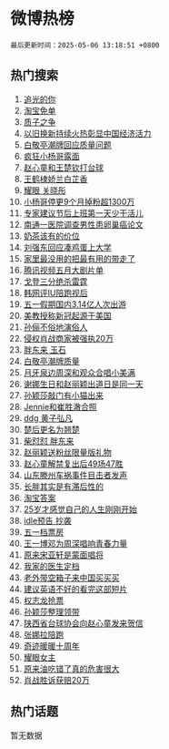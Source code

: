 # 微博热榜

`最后更新时间：2025-05-06 13:18:51 +0800`

## 热门搜索

1. [追光的你](https://m.weibo.cn/search?containerid=100103type%3D1%26t%3D10%26q%3D%23%E8%BF%BD%E5%85%89%E7%9A%84%E4%BD%A0%23&stream_entry_id=51&isnewpage=1&extparam=seat%3D1%26filter_type%3Drealtimehot%26stream_entry_id%3D51%26c_type%3D51%26dgr%3D0%26cate%3D10103%26q%3D%2523%25E8%25BF%25BD%25E5%2585%2589%25E7%259A%2584%25E4%25BD%25A0%2523%26pos%3D0%26display_time%3D1746508730%26pre_seqid%3D17465087305670184691866)
1. [淘宝免单](https://m.weibo.cn/search?containerid=100103type%3D1%26t%3D10%26q%3D%E6%B7%98%E5%AE%9D%E5%85%8D%E5%8D%95&stream_entry_id=31&isnewpage=1&extparam=seat%3D1%26filter_type%3Drealtimehot%26c_type%3D31%26lcate%3D5001%26realpos%3D1%26stream_entry_id%3D31%26q%3D%25E6%25B7%2598%25E5%25AE%259D%25E5%2585%258D%25E5%258D%2595%26dgr%3D0%26cate%3D5001%26flag%3D16%26band_rank%3D1%26pos%3D0%26display_time%3D1746508730%26pre_seqid%3D17465087305670184691866)
1. [质子之争](https://m.weibo.cn/search?containerid=100103type%3D1%26t%3D10%26q%3D%E8%B4%A8%E5%AD%90%E4%B9%8B%E4%BA%89&stream_entry_id=31&isnewpage=1&extparam=seat%3D1%26filter_type%3Drealtimehot%26c_type%3D31%26lcate%3D5001%26realpos%3D2%26stream_entry_id%3D31%26q%3D%25E8%25B4%25A8%25E5%25AD%2590%25E4%25B9%258B%25E4%25BA%2589%26dgr%3D0%26cate%3D5001%26flag%3D2%26band_rank%3D2%26pos%3D1%26display_time%3D1746508730%26pre_seqid%3D17465087305670184691866)
1. [以旧换新持续火热彰显中国经济活力](https://m.weibo.cn/search?containerid=100103type%3D1%26t%3D10%26q%3D%23%E4%BB%A5%E6%97%A7%E6%8D%A2%E6%96%B0%E6%8C%81%E7%BB%AD%E7%81%AB%E7%83%AD%E5%BD%B0%E6%98%BE%E4%B8%AD%E5%9B%BD%E7%BB%8F%E6%B5%8E%E6%B4%BB%E5%8A%9B%23&stream_entry_id=31&isnewpage=1&extparam=seat%3D1%26filter_type%3Drealtimehot%26c_type%3D31%26lcate%3D5001%26realpos%3D3%26stream_entry_id%3D31%26q%3D%2523%25E4%25BB%25A5%25E6%2597%25A7%25E6%258D%25A2%25E6%2596%25B0%25E6%258C%2581%25E7%25BB%25AD%25E7%2581%25AB%25E7%2583%25AD%25E5%25BD%25B0%25E6%2598%25BE%25E4%25B8%25AD%25E5%259B%25BD%25E7%25BB%258F%25E6%25B5%258E%25E6%25B4%25BB%25E5%258A%259B%2523%26dgr%3D0%26cate%3D5001%26flag%3D1%26band_rank%3D3%26pos%3D2%26display_time%3D1746508730%26pre_seqid%3D17465087305670184691866)
1. [白敬亭潮牌回应质量问题](https://m.weibo.cn/search?containerid=100103type%3D1%26t%3D10%26q%3D%23%E7%99%BD%E6%95%AC%E4%BA%AD%E6%BD%AE%E7%89%8C%E5%9B%9E%E5%BA%94%E8%B4%A8%E9%87%8F%E9%97%AE%E9%A2%98%23&stream_entry_id=31&isnewpage=1&extparam=seat%3D1%26filter_type%3Drealtimehot%26c_type%3D31%26lcate%3D5001%26realpos%3D4%26stream_entry_id%3D31%26q%3D%2523%25E7%2599%25BD%25E6%2595%25AC%25E4%25BA%25AD%25E6%25BD%25AE%25E7%2589%258C%25E5%259B%259E%25E5%25BA%2594%25E8%25B4%25A8%25E9%2587%258F%25E9%2597%25AE%25E9%25A2%2598%2523%26dgr%3D0%26cate%3D5001%26flag%3D1%26band_rank%3D4%26pos%3D3%26display_time%3D1746508730%26pre_seqid%3D17465087305670184691866)
1. [疯狂小杨哥露面](https://m.weibo.cn/search?containerid=100103type%3D1%26t%3D10%26q%3D%23%E7%96%AF%E7%8B%82%E5%B0%8F%E6%9D%A8%E5%93%A5%E9%9C%B2%E9%9D%A2%23&stream_entry_id=31&isnewpage=1&extparam=seat%3D1%26filter_type%3Drealtimehot%26c_type%3D31%26lcate%3D5001%26realpos%3D5%26stream_entry_id%3D31%26q%3D%2523%25E7%2596%25AF%25E7%258B%2582%25E5%25B0%258F%25E6%259D%25A8%25E5%2593%25A5%25E9%259C%25B2%25E9%259D%25A2%2523%26dgr%3D0%26cate%3D5001%26flag%3D2%26band_rank%3D5%26pos%3D4%26display_time%3D1746508730%26pre_seqid%3D17465087305670184691866)
1. [赵心童和王楚钦打台球](https://m.weibo.cn/search?containerid=100103type%3D1%26t%3D10%26q%3D%23%E8%B5%B5%E5%BF%83%E7%AB%A5%E5%92%8C%E7%8E%8B%E6%A5%9A%E9%92%A6%E6%89%93%E5%8F%B0%E7%90%83%23&stream_entry_id=31&isnewpage=1&extparam=seat%3D1%26filter_type%3Drealtimehot%26c_type%3D31%26lcate%3D5001%26realpos%3D6%26stream_entry_id%3D31%26q%3D%2523%25E8%25B5%25B5%25E5%25BF%2583%25E7%25AB%25A5%25E5%2592%258C%25E7%258E%258B%25E6%25A5%259A%25E9%2592%25A6%25E6%2589%2593%25E5%258F%25B0%25E7%2590%2583%2523%26dgr%3D0%26cate%3D5001%26flag%3D1%26band_rank%3D6%26pos%3D5%26display_time%3D1746508730%26pre_seqid%3D17465087305670184691866)
1. [王鹤棣娇兰白芷香](https://m.weibo.cn/search?containerid=100103type%3D1%26t%3D10%26q%3D%23%E7%8E%8B%E9%B9%A4%E6%A3%A3%E5%A8%87%E5%85%B0%E7%99%BD%E8%8A%B7%E9%A6%99%23&stream_entry_id=31&isnewpage=1&extparam=seat%3D1%26filter_type%3Drealtimehot%26c_type%3D31%26band_rank%3D7%26cate%3D5001%26topic_ad%3D1%26stream_entry_id%3D31%26q%3D%2523%25E7%258E%258B%25E9%25B9%25A4%25E6%25A3%25A3%25E5%25A8%2587%25E5%2585%25B0%25E7%2599%25BD%25E8%258A%25B7%25E9%25A6%2599%2523%26dgr%3D0%26is_ad_pos%3D1%26adid%3D284960%26lcate%3D5001%26pos%3D6%26display_time%3D1746508730%26pre_seqid%3D17465087305670184691866)
1. [耀眼 关晓彤](https://m.weibo.cn/search?containerid=100103type%3D1%26t%3D10%26q%3D%E8%80%80%E7%9C%BC+%E5%85%B3%E6%99%93%E5%BD%A4&stream_entry_id=31&isnewpage=1&extparam=seat%3D1%26filter_type%3Drealtimehot%26c_type%3D31%26lcate%3D5001%26realpos%3D7%26stream_entry_id%3D31%26q%3D%25E8%2580%2580%25E7%259C%25BC%2520%25E5%2585%25B3%25E6%2599%2593%25E5%25BD%25A4%26dgr%3D0%26cate%3D5001%26flag%3D1%26band_rank%3D7%26pos%3D7%26display_time%3D1746508730%26pre_seqid%3D17465087305670184691866)
1. [小杨哥停更9个月掉粉超1300万](https://m.weibo.cn/search?containerid=100103type%3D1%26t%3D10%26q%3D%23%E5%B0%8F%E6%9D%A8%E5%93%A5%E5%81%9C%E6%9B%B49%E4%B8%AA%E6%9C%88%E6%8E%89%E7%B2%89%E8%B6%851300%E4%B8%87%23&stream_entry_id=31&isnewpage=1&extparam=seat%3D1%26filter_type%3Drealtimehot%26c_type%3D31%26lcate%3D5001%26realpos%3D8%26stream_entry_id%3D31%26q%3D%2523%25E5%25B0%258F%25E6%259D%25A8%25E5%2593%25A5%25E5%2581%259C%25E6%259B%25B49%25E4%25B8%25AA%25E6%259C%2588%25E6%258E%2589%25E7%25B2%2589%25E8%25B6%25851300%25E4%25B8%2587%2523%26dgr%3D0%26cate%3D5001%26flag%3D1%26band_rank%3D8%26pos%3D8%26display_time%3D1746508730%26pre_seqid%3D17465087305670184691866)
1. [专家建议节后上班第一天少干活儿](https://m.weibo.cn/search?containerid=100103type%3D1%26t%3D10%26q%3D%23%E4%B8%93%E5%AE%B6%E5%BB%BA%E8%AE%AE%E8%8A%82%E5%90%8E%E4%B8%8A%E7%8F%AD%E7%AC%AC%E4%B8%80%E5%A4%A9%E5%B0%91%E5%B9%B2%E6%B4%BB%E5%84%BF%23&stream_entry_id=31&isnewpage=1&extparam=seat%3D1%26filter_type%3Drealtimehot%26c_type%3D31%26lcate%3D5001%26realpos%3D9%26stream_entry_id%3D31%26q%3D%2523%25E4%25B8%2593%25E5%25AE%25B6%25E5%25BB%25BA%25E8%25AE%25AE%25E8%258A%2582%25E5%2590%258E%25E4%25B8%258A%25E7%258F%25AD%25E7%25AC%25AC%25E4%25B8%2580%25E5%25A4%25A9%25E5%25B0%2591%25E5%25B9%25B2%25E6%25B4%25BB%25E5%2584%25BF%2523%26dgr%3D0%26cate%3D5001%26flag%3D0%26band_rank%3D9%26pos%3D9%26display_time%3D1746508730%26pre_seqid%3D17465087305670184691866)
1. [南通一医院调查男性患卵巢癌论文](https://m.weibo.cn/search?containerid=100103type%3D1%26t%3D10%26q%3D%23%E5%8D%97%E9%80%9A%E4%B8%80%E5%8C%BB%E9%99%A2%E8%B0%83%E6%9F%A5%E7%94%B7%E6%80%A7%E6%82%A3%E5%8D%B5%E5%B7%A2%E7%99%8C%E8%AE%BA%E6%96%87%23&stream_entry_id=31&isnewpage=1&extparam=seat%3D1%26filter_type%3Drealtimehot%26c_type%3D31%26lcate%3D5001%26realpos%3D10%26stream_entry_id%3D31%26q%3D%2523%25E5%258D%2597%25E9%2580%259A%25E4%25B8%2580%25E5%258C%25BB%25E9%2599%25A2%25E8%25B0%2583%25E6%259F%25A5%25E7%2594%25B7%25E6%2580%25A7%25E6%2582%25A3%25E5%258D%25B5%25E5%25B7%25A2%25E7%2599%258C%25E8%25AE%25BA%25E6%2596%2587%2523%26dgr%3D0%26cate%3D5001%26flag%3D1%26band_rank%3D10%26pos%3D10%26display_time%3D1746508730%26pre_seqid%3D17465087305670184691866)
1. [奶茶该有的价位](https://m.weibo.cn/search?containerid=100103type%3D1%26t%3D10%26q%3D%E5%A5%B6%E8%8C%B6%E8%AF%A5%E6%9C%89%E7%9A%84%E4%BB%B7%E4%BD%8D&stream_entry_id=31&isnewpage=1&extparam=seat%3D1%26filter_type%3Drealtimehot%26c_type%3D31%26lcate%3D5001%26realpos%3D11%26stream_entry_id%3D31%26q%3D%25E5%25A5%25B6%25E8%258C%25B6%25E8%25AF%25A5%25E6%259C%2589%25E7%259A%2584%25E4%25BB%25B7%25E4%25BD%258D%26dgr%3D0%26cate%3D5001%26flag%3D1%26band_rank%3D11%26pos%3D11%26display_time%3D1746508730%26pre_seqid%3D17465087305670184691866)
1. [刘强东回应凑鸡蛋上大学](https://m.weibo.cn/search?containerid=100103type%3D1%26t%3D10%26q%3D%23%E5%88%98%E5%BC%BA%E4%B8%9C%E5%9B%9E%E5%BA%94%E5%87%91%E9%B8%A1%E8%9B%8B%E4%B8%8A%E5%A4%A7%E5%AD%A6%23&stream_entry_id=31&isnewpage=1&extparam=seat%3D1%26filter_type%3Drealtimehot%26c_type%3D31%26lcate%3D5001%26realpos%3D12%26stream_entry_id%3D31%26q%3D%2523%25E5%2588%2598%25E5%25BC%25BA%25E4%25B8%259C%25E5%259B%259E%25E5%25BA%2594%25E5%2587%2591%25E9%25B8%25A1%25E8%259B%258B%25E4%25B8%258A%25E5%25A4%25A7%25E5%25AD%25A6%2523%26dgr%3D0%26cate%3D5001%26flag%3D1%26band_rank%3D12%26pos%3D12%26display_time%3D1746508730%26pre_seqid%3D17465087305670184691866)
1. [家里最没用的把最有用的带走了](https://m.weibo.cn/search?containerid=100103type%3D1%26t%3D10%26q%3D%E5%AE%B6%E9%87%8C%E6%9C%80%E6%B2%A1%E7%94%A8%E7%9A%84%E6%8A%8A%E6%9C%80%E6%9C%89%E7%94%A8%E7%9A%84%E5%B8%A6%E8%B5%B0%E4%BA%86&stream_entry_id=31&isnewpage=1&extparam=seat%3D1%26filter_type%3Drealtimehot%26c_type%3D31%26lcate%3D5001%26realpos%3D13%26stream_entry_id%3D31%26q%3D%25E5%25AE%25B6%25E9%2587%258C%25E6%259C%2580%25E6%25B2%25A1%25E7%2594%25A8%25E7%259A%2584%25E6%258A%258A%25E6%259C%2580%25E6%259C%2589%25E7%2594%25A8%25E7%259A%2584%25E5%25B8%25A6%25E8%25B5%25B0%25E4%25BA%2586%26dgr%3D0%26cate%3D5001%26flag%3D1%26band_rank%3D13%26pos%3D13%26display_time%3D1746508730%26pre_seqid%3D17465087305670184691866)
1. [腾讯视频五月大剧片单](https://m.weibo.cn/search?containerid=100103type%3D1%26t%3D10%26q%3D%23%E8%85%BE%E8%AE%AF%E8%A7%86%E9%A2%91%E4%BA%94%E6%9C%88%E5%A4%A7%E5%89%A7%E7%89%87%E5%8D%95%23&stream_entry_id=31&isnewpage=1&extparam=seat%3D1%26filter_type%3Drealtimehot%26c_type%3D31%26lcate%3D5001%26realpos%3D14%26stream_entry_id%3D31%26q%3D%2523%25E8%2585%25BE%25E8%25AE%25AF%25E8%25A7%2586%25E9%25A2%2591%25E4%25BA%2594%25E6%259C%2588%25E5%25A4%25A7%25E5%2589%25A7%25E7%2589%2587%25E5%258D%2595%2523%26dgr%3D0%26cate%3D5001%26flag%3D0%26band_rank%3D14%26pos%3D14%26display_time%3D1746508730%26pre_seqid%3D17465087305670184691866)
1. [戈登三分绝杀雷霆](https://m.weibo.cn/search?containerid=100103type%3D1%26t%3D10%26q%3D%23%E6%88%88%E7%99%BB%E4%B8%89%E5%88%86%E7%BB%9D%E6%9D%80%E9%9B%B7%E9%9C%86%23&stream_entry_id=31&isnewpage=1&extparam=seat%3D1%26filter_type%3Drealtimehot%26c_type%3D31%26lcate%3D5001%26realpos%3D15%26stream_entry_id%3D31%26q%3D%2523%25E6%2588%2588%25E7%2599%25BB%25E4%25B8%2589%25E5%2588%2586%25E7%25BB%259D%25E6%259D%2580%25E9%259B%25B7%25E9%259C%2586%2523%26dgr%3D0%26cate%3D5001%26flag%3D1%26band_rank%3D15%26pos%3D15%26display_time%3D1746508730%26pre_seqid%3D17465087305670184691866)
1. [韩网评IU陪跑视后](https://m.weibo.cn/search?containerid=100103type%3D1%26t%3D10%26q%3D%23%E9%9F%A9%E7%BD%91%E8%AF%84IU%E9%99%AA%E8%B7%91%E8%A7%86%E5%90%8E%23&stream_entry_id=31&isnewpage=1&extparam=seat%3D1%26filter_type%3Drealtimehot%26c_type%3D31%26lcate%3D5001%26realpos%3D16%26stream_entry_id%3D31%26q%3D%2523%25E9%259F%25A9%25E7%25BD%2591%25E8%25AF%2584IU%25E9%2599%25AA%25E8%25B7%2591%25E8%25A7%2586%25E5%2590%258E%2523%26dgr%3D0%26cate%3D5001%26flag%3D1%26band_rank%3D16%26pos%3D16%26display_time%3D1746508730%26pre_seqid%3D17465087305670184691866)
1. [五一假期国内3.14亿人次出游](https://m.weibo.cn/search?containerid=100103type%3D1%26t%3D10%26q%3D%23%E4%BA%94%E4%B8%80%E5%81%87%E6%9C%9F%E5%9B%BD%E5%86%853.14%E4%BA%BF%E4%BA%BA%E6%AC%A1%E5%87%BA%E6%B8%B8%23&stream_entry_id=31&isnewpage=1&extparam=seat%3D1%26filter_type%3Drealtimehot%26c_type%3D31%26lcate%3D5001%26realpos%3D17%26stream_entry_id%3D31%26q%3D%2523%25E4%25BA%2594%25E4%25B8%2580%25E5%2581%2587%25E6%259C%259F%25E5%259B%25BD%25E5%2586%25853.14%25E4%25BA%25BF%25E4%25BA%25BA%25E6%25AC%25A1%25E5%2587%25BA%25E6%25B8%25B8%2523%26dgr%3D0%26cate%3D5001%26flag%3D0%26band_rank%3D17%26pos%3D17%26display_time%3D1746508730%26pre_seqid%3D17465087305670184691866)
1. [美教授称新冠起源于美国](https://m.weibo.cn/search?containerid=100103type%3D1%26t%3D10%26q%3D%E7%BE%8E%E6%95%99%E6%8E%88%E7%A7%B0%E6%96%B0%E5%86%A0%E8%B5%B7%E6%BA%90%E4%BA%8E%E7%BE%8E%E5%9B%BD&stream_entry_id=31&isnewpage=1&extparam=seat%3D1%26filter_type%3Drealtimehot%26c_type%3D31%26lcate%3D5001%26realpos%3D18%26stream_entry_id%3D31%26q%3D%25E7%25BE%258E%25E6%2595%2599%25E6%258E%2588%25E7%25A7%25B0%25E6%2596%25B0%25E5%2586%25A0%25E8%25B5%25B7%25E6%25BA%2590%25E4%25BA%258E%25E7%25BE%258E%25E5%259B%25BD%26dgr%3D0%26cate%3D5001%26flag%3D1%26band_rank%3D18%26pos%3D18%26display_time%3D1746508730%26pre_seqid%3D17465087305670184691866)
1. [孙俪不俗地演俗人](https://m.weibo.cn/search?containerid=100103type%3D1%26t%3D10%26q%3D%E5%AD%99%E4%BF%AA%E4%B8%8D%E4%BF%97%E5%9C%B0%E6%BC%94%E4%BF%97%E4%BA%BA&stream_entry_id=31&isnewpage=1&extparam=seat%3D1%26filter_type%3Drealtimehot%26c_type%3D31%26lcate%3D5001%26realpos%3D19%26stream_entry_id%3D31%26q%3D%25E5%25AD%2599%25E4%25BF%25AA%25E4%25B8%258D%25E4%25BF%2597%25E5%259C%25B0%25E6%25BC%2594%25E4%25BF%2597%25E4%25BA%25BA%26dgr%3D0%26cate%3D5001%26flag%3D1%26band_rank%3D19%26pos%3D19%26display_time%3D1746508730%26pre_seqid%3D17465087305670184691866)
1. [侵权肖战商家被强执20万](https://m.weibo.cn/search?containerid=100103type%3D1%26t%3D10%26q%3D%23%E4%BE%B5%E6%9D%83%E8%82%96%E6%88%98%E5%95%86%E5%AE%B6%E8%A2%AB%E5%BC%BA%E6%89%A720%E4%B8%87%23&stream_entry_id=31&isnewpage=1&extparam=seat%3D1%26filter_type%3Drealtimehot%26c_type%3D31%26lcate%3D5001%26realpos%3D20%26stream_entry_id%3D31%26q%3D%2523%25E4%25BE%25B5%25E6%259D%2583%25E8%2582%2596%25E6%2588%2598%25E5%2595%2586%25E5%25AE%25B6%25E8%25A2%25AB%25E5%25BC%25BA%25E6%2589%25A720%25E4%25B8%2587%2523%26dgr%3D0%26cate%3D5001%26flag%3D1%26band_rank%3D20%26pos%3D20%26display_time%3D1746508730%26pre_seqid%3D17465087305670184691866)
1. [胖东来 玉石](https://m.weibo.cn/search?containerid=100103type%3D1%26t%3D10%26q%3D%E8%83%96%E4%B8%9C%E6%9D%A5+%E7%8E%89%E7%9F%B3&stream_entry_id=31&isnewpage=1&extparam=seat%3D1%26filter_type%3Drealtimehot%26c_type%3D31%26lcate%3D5001%26realpos%3D21%26stream_entry_id%3D31%26q%3D%25E8%2583%2596%25E4%25B8%259C%25E6%259D%25A5%2520%25E7%258E%2589%25E7%259F%25B3%26dgr%3D0%26cate%3D5001%26flag%3D0%26band_rank%3D21%26pos%3D21%26display_time%3D1746508730%26pre_seqid%3D17465087305670184691866)
1. [白敬亭潮牌质量](https://m.weibo.cn/search?containerid=100103type%3D1%26t%3D10%26q%3D%23%E7%99%BD%E6%95%AC%E4%BA%AD%E6%BD%AE%E7%89%8C%E8%B4%A8%E9%87%8F%23&stream_entry_id=31&isnewpage=1&extparam=seat%3D1%26filter_type%3Drealtimehot%26c_type%3D31%26lcate%3D5001%26realpos%3D22%26stream_entry_id%3D31%26q%3D%2523%25E7%2599%25BD%25E6%2595%25AC%25E4%25BA%25AD%25E6%25BD%25AE%25E7%2589%258C%25E8%25B4%25A8%25E9%2587%258F%2523%26dgr%3D0%26cate%3D5001%26flag%3D0%26band_rank%3D22%26pos%3D22%26display_time%3D1746508730%26pre_seqid%3D17465087305670184691866)
1. [月牙泉边周深和观众合唱小美满](https://m.weibo.cn/search?containerid=100103type%3D1%26t%3D10%26q%3D%23%E6%9C%88%E7%89%99%E6%B3%89%E8%BE%B9%E5%91%A8%E6%B7%B1%E5%92%8C%E8%A7%82%E4%BC%97%E5%90%88%E5%94%B1%E5%B0%8F%E7%BE%8E%E6%BB%A1%23&stream_entry_id=31&isnewpage=1&extparam=seat%3D1%26filter_type%3Drealtimehot%26c_type%3D31%26lcate%3D5001%26realpos%3D23%26stream_entry_id%3D31%26q%3D%2523%25E6%259C%2588%25E7%2589%2599%25E6%25B3%2589%25E8%25BE%25B9%25E5%2591%25A8%25E6%25B7%25B1%25E5%2592%258C%25E8%25A7%2582%25E4%25BC%2597%25E5%2590%2588%25E5%2594%25B1%25E5%25B0%258F%25E7%25BE%258E%25E6%25BB%25A1%2523%26dgr%3D0%26cate%3D5001%26flag%3D0%26band_rank%3D23%26pos%3D23%26display_time%3D1746508730%26pre_seqid%3D17465087305670184691866)
1. [谢娜生日和赵丽颖出道日是同一天](https://m.weibo.cn/search?containerid=100103type%3D1%26t%3D10%26q%3D%23%E8%B0%A2%E5%A8%9C%E7%94%9F%E6%97%A5%E5%92%8C%E8%B5%B5%E4%B8%BD%E9%A2%96%E5%87%BA%E9%81%93%E6%97%A5%E6%98%AF%E5%90%8C%E4%B8%80%E5%A4%A9%23&stream_entry_id=31&isnewpage=1&extparam=seat%3D1%26filter_type%3Drealtimehot%26c_type%3D31%26lcate%3D5001%26realpos%3D24%26stream_entry_id%3D31%26q%3D%2523%25E8%25B0%25A2%25E5%25A8%259C%25E7%2594%259F%25E6%2597%25A5%25E5%2592%258C%25E8%25B5%25B5%25E4%25B8%25BD%25E9%25A2%2596%25E5%2587%25BA%25E9%2581%2593%25E6%2597%25A5%25E6%2598%25AF%25E5%2590%258C%25E4%25B8%2580%25E5%25A4%25A9%2523%26dgr%3D0%26cate%3D5001%26flag%3D1%26band_rank%3D24%26pos%3D24%26display_time%3D1746508730%26pre_seqid%3D17465087305670184691866)
1. [孙颖莎敲门有小猫出来](https://m.weibo.cn/search?containerid=100103type%3D1%26t%3D10%26q%3D%23%E5%AD%99%E9%A2%96%E8%8E%8E%E6%95%B2%E9%97%A8%E6%9C%89%E5%B0%8F%E7%8C%AB%E5%87%BA%E6%9D%A5%23&stream_entry_id=31&isnewpage=1&extparam=seat%3D1%26filter_type%3Drealtimehot%26c_type%3D31%26lcate%3D5001%26realpos%3D25%26stream_entry_id%3D31%26q%3D%2523%25E5%25AD%2599%25E9%25A2%2596%25E8%258E%258E%25E6%2595%25B2%25E9%2597%25A8%25E6%259C%2589%25E5%25B0%258F%25E7%258C%25AB%25E5%2587%25BA%25E6%259D%25A5%2523%26dgr%3D0%26cate%3D5001%26flag%3D1%26band_rank%3D25%26pos%3D25%26display_time%3D1746508730%26pre_seqid%3D17465087305670184691866)
1. [Jennie和崔胜澈合照](https://m.weibo.cn/search?containerid=100103type%3D1%26t%3D10%26q%3D%23Jennie%E5%92%8C%E5%B4%94%E8%83%9C%E6%BE%88%E5%90%88%E7%85%A7%23&stream_entry_id=31&isnewpage=1&extparam=seat%3D1%26filter_type%3Drealtimehot%26c_type%3D31%26lcate%3D5001%26realpos%3D26%26stream_entry_id%3D31%26q%3D%2523Jennie%25E5%2592%258C%25E5%25B4%2594%25E8%2583%259C%25E6%25BE%2588%25E5%2590%2588%25E7%2585%25A7%2523%26dgr%3D0%26cate%3D5001%26flag%3D1%26band_rank%3D26%26pos%3D26%26display_time%3D1746508730%26pre_seqid%3D17465087305670184691866)
1. [ddg 黄子弘凡](https://m.weibo.cn/search?containerid=100103type%3D1%26t%3D10%26q%3Dddg+%E9%BB%84%E5%AD%90%E5%BC%98%E5%87%A1&stream_entry_id=31&isnewpage=1&extparam=seat%3D1%26filter_type%3Drealtimehot%26c_type%3D31%26lcate%3D5001%26realpos%3D27%26stream_entry_id%3D31%26q%3Dddg%2520%25E9%25BB%2584%25E5%25AD%2590%25E5%25BC%2598%25E5%2587%25A1%26dgr%3D0%26cate%3D5001%26flag%3D1%26band_rank%3D27%26pos%3D27%26display_time%3D1746508730%26pre_seqid%3D17465087305670184691866)
1. [楚后更名为翘楚](https://m.weibo.cn/search?containerid=100103type%3D1%26t%3D10%26q%3D%23%E6%A5%9A%E5%90%8E%E6%9B%B4%E5%90%8D%E4%B8%BA%E7%BF%98%E6%A5%9A%23&stream_entry_id=31&isnewpage=1&extparam=seat%3D1%26filter_type%3Drealtimehot%26c_type%3D31%26lcate%3D5001%26realpos%3D28%26stream_entry_id%3D31%26q%3D%2523%25E6%25A5%259A%25E5%2590%258E%25E6%259B%25B4%25E5%2590%258D%25E4%25B8%25BA%25E7%25BF%2598%25E6%25A5%259A%2523%26dgr%3D0%26cate%3D5001%26flag%3D1%26band_rank%3D28%26pos%3D28%26display_time%3D1746508730%26pre_seqid%3D17465087305670184691866)
1. [柴怼怼 胖东来](https://m.weibo.cn/search?containerid=100103type%3D1%26t%3D10%26q%3D%E6%9F%B4%E6%80%BC%E6%80%BC+%E8%83%96%E4%B8%9C%E6%9D%A5&stream_entry_id=31&isnewpage=1&extparam=seat%3D1%26filter_type%3Drealtimehot%26c_type%3D31%26lcate%3D5001%26realpos%3D29%26stream_entry_id%3D31%26q%3D%25E6%259F%25B4%25E6%2580%25BC%25E6%2580%25BC%2520%25E8%2583%2596%25E4%25B8%259C%25E6%259D%25A5%26dgr%3D0%26cate%3D5001%26flag%3D1%26band_rank%3D29%26pos%3D29%26display_time%3D1746508730%26pre_seqid%3D17465087305670184691866)
1. [赵丽颖送粉丝限量版礼物](https://m.weibo.cn/search?containerid=100103type%3D1%26t%3D10%26q%3D%23%E8%B5%B5%E4%B8%BD%E9%A2%96%E9%80%81%E7%B2%89%E4%B8%9D%E9%99%90%E9%87%8F%E7%89%88%E7%A4%BC%E7%89%A9%23&stream_entry_id=31&isnewpage=1&extparam=seat%3D1%26filter_type%3Drealtimehot%26c_type%3D31%26lcate%3D5001%26realpos%3D30%26stream_entry_id%3D31%26q%3D%2523%25E8%25B5%25B5%25E4%25B8%25BD%25E9%25A2%2596%25E9%2580%2581%25E7%25B2%2589%25E4%25B8%259D%25E9%2599%2590%25E9%2587%258F%25E7%2589%2588%25E7%25A4%25BC%25E7%2589%25A9%2523%26dgr%3D0%26cate%3D5001%26flag%3D0%26band_rank%3D30%26pos%3D30%26display_time%3D1746508730%26pre_seqid%3D17465087305670184691866)
1. [赵心童解禁复出后49场47胜](https://m.weibo.cn/search?containerid=100103type%3D1%26t%3D10%26q%3D%23%E8%B5%B5%E5%BF%83%E7%AB%A5%E8%A7%A3%E7%A6%81%E5%A4%8D%E5%87%BA%E5%90%8E49%E5%9C%BA47%E8%83%9C%23&stream_entry_id=31&isnewpage=1&extparam=seat%3D1%26filter_type%3Drealtimehot%26c_type%3D31%26lcate%3D5001%26realpos%3D31%26stream_entry_id%3D31%26q%3D%2523%25E8%25B5%25B5%25E5%25BF%2583%25E7%25AB%25A5%25E8%25A7%25A3%25E7%25A6%2581%25E5%25A4%258D%25E5%2587%25BA%25E5%2590%258E49%25E5%259C%25BA47%25E8%2583%259C%2523%26dgr%3D0%26cate%3D5001%26flag%3D0%26band_rank%3D31%26pos%3D31%26display_time%3D1746508730%26pre_seqid%3D17465087305670184691866)
1. [山东滕州车祸事件目击者发声](https://m.weibo.cn/search?containerid=100103type%3D1%26t%3D10%26q%3D%23%E5%B1%B1%E4%B8%9C%E6%BB%95%E5%B7%9E%E8%BD%A6%E7%A5%B8%E4%BA%8B%E4%BB%B6%E7%9B%AE%E5%87%BB%E8%80%85%E5%8F%91%E5%A3%B0%23&stream_entry_id=31&isnewpage=1&extparam=seat%3D1%26filter_type%3Drealtimehot%26c_type%3D31%26lcate%3D5001%26realpos%3D32%26stream_entry_id%3D31%26q%3D%2523%25E5%25B1%25B1%25E4%25B8%259C%25E6%25BB%2595%25E5%25B7%259E%25E8%25BD%25A6%25E7%25A5%25B8%25E4%25BA%258B%25E4%25BB%25B6%25E7%259B%25AE%25E5%2587%25BB%25E8%2580%2585%25E5%258F%2591%25E5%25A3%25B0%2523%26dgr%3D0%26cate%3D5001%26flag%3D1%26band_rank%3D32%26pos%3D32%26display_time%3D1746508730%26pre_seqid%3D17465087305670184691866)
1. [长胖其实是有滞后性的](https://m.weibo.cn/search?containerid=100103type%3D1%26t%3D10%26q%3D%23%E9%95%BF%E8%83%96%E5%85%B6%E5%AE%9E%E6%98%AF%E6%9C%89%E6%BB%9E%E5%90%8E%E6%80%A7%E7%9A%84%23&stream_entry_id=31&isnewpage=1&extparam=seat%3D1%26filter_type%3Drealtimehot%26c_type%3D31%26lcate%3D5001%26realpos%3D33%26stream_entry_id%3D31%26q%3D%2523%25E9%2595%25BF%25E8%2583%2596%25E5%2585%25B6%25E5%25AE%259E%25E6%2598%25AF%25E6%259C%2589%25E6%25BB%259E%25E5%2590%258E%25E6%2580%25A7%25E7%259A%2584%2523%26dgr%3D0%26cate%3D5001%26flag%3D0%26band_rank%3D33%26pos%3D33%26display_time%3D1746508730%26pre_seqid%3D17465087305670184691866)
1. [淘宝答案](https://m.weibo.cn/search?containerid=100103type%3D1%26t%3D10%26q%3D%E6%B7%98%E5%AE%9D%E7%AD%94%E6%A1%88&stream_entry_id=31&isnewpage=1&extparam=seat%3D1%26filter_type%3Drealtimehot%26c_type%3D31%26lcate%3D5001%26realpos%3D34%26stream_entry_id%3D31%26q%3D%25E6%25B7%2598%25E5%25AE%259D%25E7%25AD%2594%25E6%25A1%2588%26dgr%3D0%26cate%3D5001%26flag%3D1%26band_rank%3D34%26pos%3D34%26display_time%3D1746508730%26pre_seqid%3D17465087305670184691866)
1. [25岁才感觉自己的人生刚刚开始](https://m.weibo.cn/search?containerid=100103type%3D1%26t%3D10%26q%3D25%E5%B2%81%E6%89%8D%E6%84%9F%E8%A7%89%E8%87%AA%E5%B7%B1%E7%9A%84%E4%BA%BA%E7%94%9F%E5%88%9A%E5%88%9A%E5%BC%80%E5%A7%8B&stream_entry_id=31&isnewpage=1&extparam=seat%3D1%26filter_type%3Drealtimehot%26c_type%3D31%26lcate%3D5001%26realpos%3D35%26stream_entry_id%3D31%26q%3D25%25E5%25B2%2581%25E6%2589%258D%25E6%2584%259F%25E8%25A7%2589%25E8%2587%25AA%25E5%25B7%25B1%25E7%259A%2584%25E4%25BA%25BA%25E7%2594%259F%25E5%2588%259A%25E5%2588%259A%25E5%25BC%2580%25E5%25A7%258B%26dgr%3D0%26cate%3D5001%26flag%3D0%26band_rank%3D35%26pos%3D35%26display_time%3D1746508730%26pre_seqid%3D17465087305670184691866)
1. [idle预告 抄袭](https://m.weibo.cn/search?containerid=100103type%3D1%26t%3D10%26q%3Didle%E9%A2%84%E5%91%8A+%E6%8A%84%E8%A2%AD&stream_entry_id=31&isnewpage=1&extparam=seat%3D1%26filter_type%3Drealtimehot%26c_type%3D31%26lcate%3D5001%26realpos%3D36%26stream_entry_id%3D31%26q%3Didle%25E9%25A2%2584%25E5%2591%258A%2520%25E6%258A%2584%25E8%25A2%25AD%26dgr%3D0%26cate%3D5001%26flag%3D0%26band_rank%3D36%26pos%3D36%26display_time%3D1746508730%26pre_seqid%3D17465087305670184691866)
1. [五一档票房](https://m.weibo.cn/search?containerid=100103type%3D1%26t%3D10%26q%3D%E4%BA%94%E4%B8%80%E6%A1%A3%E7%A5%A8%E6%88%BF&stream_entry_id=31&isnewpage=1&extparam=seat%3D1%26filter_type%3Drealtimehot%26c_type%3D31%26lcate%3D5001%26realpos%3D37%26stream_entry_id%3D31%26q%3D%25E4%25BA%2594%25E4%25B8%2580%25E6%25A1%25A3%25E7%25A5%25A8%25E6%2588%25BF%26dgr%3D0%26cate%3D5001%26flag%3D1%26band_rank%3D37%26pos%3D37%26display_time%3D1746508730%26pre_seqid%3D17465087305670184691866)
1. [王一博邓为周深唱响青春力量](https://m.weibo.cn/search?containerid=100103type%3D1%26t%3D10%26q%3D%23%E7%8E%8B%E4%B8%80%E5%8D%9A%E9%82%93%E4%B8%BA%E5%91%A8%E6%B7%B1%E5%94%B1%E5%93%8D%E9%9D%92%E6%98%A5%E5%8A%9B%E9%87%8F%23&stream_entry_id=31&isnewpage=1&extparam=seat%3D1%26filter_type%3Drealtimehot%26c_type%3D31%26lcate%3D5001%26realpos%3D38%26stream_entry_id%3D31%26q%3D%2523%25E7%258E%258B%25E4%25B8%2580%25E5%258D%259A%25E9%2582%2593%25E4%25B8%25BA%25E5%2591%25A8%25E6%25B7%25B1%25E5%2594%25B1%25E5%2593%258D%25E9%259D%2592%25E6%2598%25A5%25E5%258A%259B%25E9%2587%258F%2523%26dgr%3D0%26cate%3D5001%26flag%3D0%26band_rank%3D38%26pos%3D38%26display_time%3D1746508730%26pre_seqid%3D17465087305670184691866)
1. [原来宋亚轩是蒙面唱将](https://m.weibo.cn/search?containerid=100103type%3D1%26t%3D10%26q%3D%E5%8E%9F%E6%9D%A5%E5%AE%8B%E4%BA%9A%E8%BD%A9%E6%98%AF%E8%92%99%E9%9D%A2%E5%94%B1%E5%B0%86&stream_entry_id=31&isnewpage=1&extparam=seat%3D1%26filter_type%3Drealtimehot%26c_type%3D31%26lcate%3D5001%26realpos%3D39%26stream_entry_id%3D31%26q%3D%25E5%258E%259F%25E6%259D%25A5%25E5%25AE%258B%25E4%25BA%259A%25E8%25BD%25A9%25E6%2598%25AF%25E8%2592%2599%25E9%259D%25A2%25E5%2594%25B1%25E5%25B0%2586%26dgr%3D0%26cate%3D5001%26flag%3D1%26band_rank%3D39%26pos%3D39%26display_time%3D1746508730%26pre_seqid%3D17465087305670184691866)
1. [我家的医生定档](https://m.weibo.cn/search?containerid=100103type%3D1%26t%3D10%26q%3D%E6%88%91%E5%AE%B6%E7%9A%84%E5%8C%BB%E7%94%9F%E5%AE%9A%E6%A1%A3&stream_entry_id=31&isnewpage=1&extparam=seat%3D1%26filter_type%3Drealtimehot%26c_type%3D31%26lcate%3D5001%26realpos%3D40%26stream_entry_id%3D31%26q%3D%25E6%2588%2591%25E5%25AE%25B6%25E7%259A%2584%25E5%258C%25BB%25E7%2594%259F%25E5%25AE%259A%25E6%25A1%25A3%26dgr%3D0%26cate%3D5001%26flag%3D0%26band_rank%3D40%26pos%3D40%26display_time%3D1746508730%26pre_seqid%3D17465087305670184691866)
1. [老外带空箱子来中国买买买](https://m.weibo.cn/search?containerid=100103type%3D1%26t%3D10%26q%3D%23%E8%80%81%E5%A4%96%E5%B8%A6%E7%A9%BA%E7%AE%B1%E5%AD%90%E6%9D%A5%E4%B8%AD%E5%9B%BD%E4%B9%B0%E4%B9%B0%E4%B9%B0%23&stream_entry_id=31&isnewpage=1&extparam=seat%3D1%26filter_type%3Drealtimehot%26c_type%3D31%26lcate%3D5001%26realpos%3D41%26stream_entry_id%3D31%26q%3D%2523%25E8%2580%2581%25E5%25A4%2596%25E5%25B8%25A6%25E7%25A9%25BA%25E7%25AE%25B1%25E5%25AD%2590%25E6%259D%25A5%25E4%25B8%25AD%25E5%259B%25BD%25E4%25B9%25B0%25E4%25B9%25B0%25E4%25B9%25B0%2523%26dgr%3D0%26cate%3D5001%26flag%3D0%26band_rank%3D41%26pos%3D41%26display_time%3D1746508730%26pre_seqid%3D17465087305670184691866)
1. [建议英语不好的看完这部短片](https://m.weibo.cn/search?containerid=100103type%3D1%26t%3D10%26q%3D%E5%BB%BA%E8%AE%AE%E8%8B%B1%E8%AF%AD%E4%B8%8D%E5%A5%BD%E7%9A%84%E7%9C%8B%E5%AE%8C%E8%BF%99%E9%83%A8%E7%9F%AD%E7%89%87&stream_entry_id=31&isnewpage=1&extparam=seat%3D1%26filter_type%3Drealtimehot%26c_type%3D31%26lcate%3D5001%26realpos%3D42%26stream_entry_id%3D31%26q%3D%25E5%25BB%25BA%25E8%25AE%25AE%25E8%258B%25B1%25E8%25AF%25AD%25E4%25B8%258D%25E5%25A5%25BD%25E7%259A%2584%25E7%259C%258B%25E5%25AE%258C%25E8%25BF%2599%25E9%2583%25A8%25E7%259F%25AD%25E7%2589%2587%26dgr%3D0%26cate%3D5001%26flag%3D1%26band_rank%3D42%26pos%3D42%26display_time%3D1746508730%26pre_seqid%3D17465087305670184691866)
1. [权志龙抢票](https://m.weibo.cn/search?containerid=100103type%3D1%26t%3D10%26q%3D%E6%9D%83%E5%BF%97%E9%BE%99%E6%8A%A2%E7%A5%A8&stream_entry_id=31&isnewpage=1&extparam=seat%3D1%26filter_type%3Drealtimehot%26c_type%3D31%26lcate%3D5001%26realpos%3D43%26stream_entry_id%3D31%26q%3D%25E6%259D%2583%25E5%25BF%2597%25E9%25BE%2599%25E6%258A%25A2%25E7%25A5%25A8%26dgr%3D0%26cate%3D5001%26flag%3D1%26band_rank%3D43%26pos%3D43%26display_time%3D1746508730%26pre_seqid%3D17465087305670184691866)
1. [孙颖莎整理领带](https://m.weibo.cn/search?containerid=100103type%3D1%26t%3D10%26q%3D%23%E5%AD%99%E9%A2%96%E8%8E%8E%E6%95%B4%E7%90%86%E9%A2%86%E5%B8%A6%23&stream_entry_id=31&isnewpage=1&extparam=seat%3D1%26filter_type%3Drealtimehot%26c_type%3D31%26lcate%3D5001%26realpos%3D44%26stream_entry_id%3D31%26q%3D%2523%25E5%25AD%2599%25E9%25A2%2596%25E8%258E%258E%25E6%2595%25B4%25E7%2590%2586%25E9%25A2%2586%25E5%25B8%25A6%2523%26dgr%3D0%26cate%3D5001%26flag%3D1%26band_rank%3D44%26pos%3D44%26display_time%3D1746508730%26pre_seqid%3D17465087305670184691866)
1. [陕西省台球协会向赵心童发来贺信](https://m.weibo.cn/search?containerid=100103type%3D1%26t%3D10%26q%3D%23%E9%99%95%E8%A5%BF%E7%9C%81%E5%8F%B0%E7%90%83%E5%8D%8F%E4%BC%9A%E5%90%91%E8%B5%B5%E5%BF%83%E7%AB%A5%E5%8F%91%E6%9D%A5%E8%B4%BA%E4%BF%A1%23&stream_entry_id=31&isnewpage=1&extparam=seat%3D1%26filter_type%3Drealtimehot%26c_type%3D31%26lcate%3D5001%26realpos%3D45%26stream_entry_id%3D31%26q%3D%2523%25E9%2599%2595%25E8%25A5%25BF%25E7%259C%2581%25E5%258F%25B0%25E7%2590%2583%25E5%258D%258F%25E4%25BC%259A%25E5%2590%2591%25E8%25B5%25B5%25E5%25BF%2583%25E7%25AB%25A5%25E5%258F%2591%25E6%259D%25A5%25E8%25B4%25BA%25E4%25BF%25A1%2523%26dgr%3D0%26cate%3D5001%26flag%3D1%26band_rank%3D45%26pos%3D45%26display_time%3D1746508730%26pre_seqid%3D17465087305670184691866)
1. [张娜拉陪跑](https://m.weibo.cn/search?containerid=100103type%3D1%26t%3D10%26q%3D%E5%BC%A0%E5%A8%9C%E6%8B%89%E9%99%AA%E8%B7%91&stream_entry_id=31&isnewpage=1&extparam=seat%3D1%26filter_type%3Drealtimehot%26c_type%3D31%26lcate%3D5001%26realpos%3D46%26stream_entry_id%3D31%26q%3D%25E5%25BC%25A0%25E5%25A8%259C%25E6%258B%2589%25E9%2599%25AA%25E8%25B7%2591%26dgr%3D0%26cate%3D5001%26flag%3D0%26band_rank%3D46%26pos%3D46%26display_time%3D1746508730%26pre_seqid%3D17465087305670184691866)
1. [奇迹暖暖十周年](https://m.weibo.cn/search?containerid=100103type%3D1%26t%3D10%26q%3D%23%E5%A5%87%E8%BF%B9%E6%9A%96%E6%9A%96%E5%8D%81%E5%91%A8%E5%B9%B4%23&stream_entry_id=31&isnewpage=1&extparam=seat%3D1%26filter_type%3Drealtimehot%26c_type%3D31%26lcate%3D5001%26realpos%3D47%26stream_entry_id%3D31%26q%3D%2523%25E5%25A5%2587%25E8%25BF%25B9%25E6%259A%2596%25E6%259A%2596%25E5%258D%2581%25E5%2591%25A8%25E5%25B9%25B4%2523%26dgr%3D0%26cate%3D5001%26flag%3D1%26band_rank%3D47%26pos%3D47%26display_time%3D1746508730%26pre_seqid%3D17465087305670184691866)
1. [耀眼女主](https://m.weibo.cn/search?containerid=100103type%3D1%26t%3D10%26q%3D%E8%80%80%E7%9C%BC%E5%A5%B3%E4%B8%BB&stream_entry_id=31&isnewpage=1&extparam=seat%3D1%26filter_type%3Drealtimehot%26c_type%3D31%26lcate%3D5001%26realpos%3D48%26stream_entry_id%3D31%26q%3D%25E8%2580%2580%25E7%259C%25BC%25E5%25A5%25B3%25E4%25B8%25BB%26dgr%3D0%26cate%3D5001%26flag%3D1%26band_rank%3D48%26pos%3D48%26display_time%3D1746508730%26pre_seqid%3D17465087305670184691866)
1. [原来油吃错了真的危害很大](https://m.weibo.cn/search?containerid=100103type%3D1%26t%3D10%26q%3D%23%E5%8E%9F%E6%9D%A5%E6%B2%B9%E5%90%83%E9%94%99%E4%BA%86%E7%9C%9F%E7%9A%84%E5%8D%B1%E5%AE%B3%E5%BE%88%E5%A4%A7%23&stream_entry_id=31&isnewpage=1&extparam=seat%3D1%26filter_type%3Drealtimehot%26c_type%3D31%26lcate%3D5001%26realpos%3D49%26stream_entry_id%3D31%26q%3D%2523%25E5%258E%259F%25E6%259D%25A5%25E6%25B2%25B9%25E5%2590%2583%25E9%2594%2599%25E4%25BA%2586%25E7%259C%259F%25E7%259A%2584%25E5%258D%25B1%25E5%25AE%25B3%25E5%25BE%2588%25E5%25A4%25A7%2523%26dgr%3D0%26cate%3D5001%26flag%3D1%26band_rank%3D49%26pos%3D49%26display_time%3D1746508730%26pre_seqid%3D17465087305670184691866)
1. [肖战胜诉获赔20万](https://m.weibo.cn/search?containerid=100103type%3D1%26t%3D10%26q%3D%23%E8%82%96%E6%88%98%E8%83%9C%E8%AF%89%E8%8E%B7%E8%B5%9420%E4%B8%87%23&stream_entry_id=31&isnewpage=1&extparam=seat%3D1%26filter_type%3Drealtimehot%26c_type%3D31%26lcate%3D5001%26realpos%3D50%26stream_entry_id%3D31%26q%3D%2523%25E8%2582%2596%25E6%2588%2598%25E8%2583%259C%25E8%25AF%2589%25E8%258E%25B7%25E8%25B5%259420%25E4%25B8%2587%2523%26dgr%3D0%26cate%3D5001%26flag%3D1%26band_rank%3D50%26pos%3D50%26display_time%3D1746508730%26pre_seqid%3D17465087305670184691866)

## 热门话题

暂无数据
